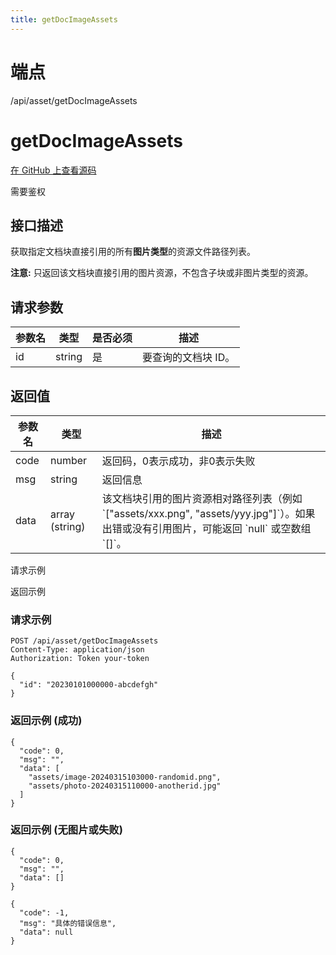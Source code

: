 ```yaml
---
title: getDocImageAssets
---
```

# 端点

/api/asset/getDocImageAssets

# getDocImageAssets

[在 GitHub 上查看源码](https://github.com/siyuan-note/siyuan/blob/master/kernel/api/asset.go#L185)

需要鉴权

## 接口描述

获取指定文档块直接引用的所有**图片类型**的资源文件路径列表。

**注意:** 只返回该文档块直接引用的图片资源，不包含子块或非图片类型的资源。

## 请求参数

| 参数名 | 类型 | 是否必须 | 描述 |
| --- | --- | --- | --- |
| id | string | 是 | 要查询的文档块 ID。 |

## 返回值

| 参数名 | 类型 | 描述 |
| --- | --- | --- |
| code | number | 返回码，0表示成功，非0表示失败 |
| msg | string | 返回信息 |
| data | array (string) | 该文档块引用的图片资源相对路径列表（例如 \`\["assets/xxx.png", "assets/yyy.jpg"\]\`）。如果出错或没有引用图片，可能返回 \`null\` 或空数组 \`\[\]\`。 |

请求示例

返回示例

### 请求示例

```
POST /api/asset/getDocImageAssets
Content-Type: application/json
Authorization: Token your-token

{
  "id": "20230101000000-abcdefgh"
}
```

### 返回示例 (成功)

```
{
  "code": 0,
  "msg": "",
  "data": [
    "assets/image-20240315103000-randomid.png",
    "assets/photo-20240315110000-anotherid.jpg"
  ]
}
```

### 返回示例 (无图片或失败)

```
{
  "code": 0, 
  "msg": "",
  "data": [] 
}
```

```
{
  "code": -1,
  "msg": "具体的错误信息",
  "data": null
}
```


